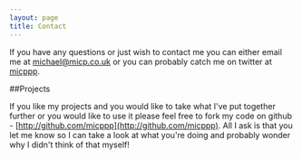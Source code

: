 ```yaml
---
layout: page
title: Contact
---
```


If you have any questions or just wish to contact me you can either email me at [michael@micp.co.uk](michael@micp.co.uk) or you can probably catch me on twitter at [micppp](https://twitter.com/micppp).

##Projects

If you like my projects and you would like to take what I've put together further or you would like to use it please feel free to fork my code on github - [http://github.com/micppp](http://github.com/micppp). All I ask is that you let me know so I can take a look at what you're doing and probably wonder why I didn't think of that myself!